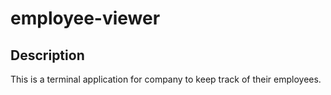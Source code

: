 # employee-viewer

## Description
This is a terminal application for company to keep track of their employees. 